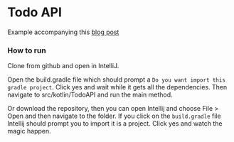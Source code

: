 # Todo API

Example accompanying this [blog post](https://medium.com/@JohanneA/api-101-the-basics-of-building-a-restful-api-6f4a2f6afbaf)

### How to run

Clone from github and open in IntelliJ.

Open the build.gradle file which should prompt a `Do you want import this gradle project`. 
Click yes and wait while it gets all the dependencies. Then navigate to src/kotlin/TodoAPI and
run the main method. 

Or download the repository, then you can open Intellij and choose File > Open and then navigate to the 
folder. If you click on the `build.gradle` file Intellij should prompt you to import it is a project. 
Click yes and watch the magic happen. 